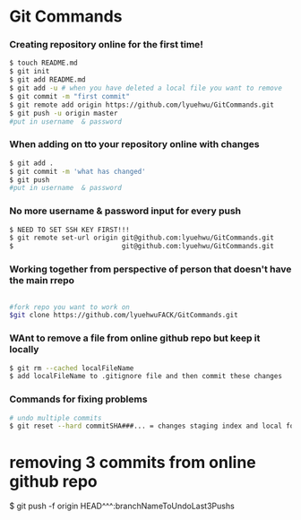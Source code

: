 # Git Commands

### Creating repository online for the <b>first time</b>!

``` sh
$ touch README.md
$ git init
$ git add README.md
$ git add -u # when you have deleted a local file you want to remove
$ git commit -m "first commit"
$ git remote add origin https://github.com/lyuehwu/GitCommands.git
$ git push -u origin master
#put in username  & password
```

### When adding on tto your repository online with changes
``` sh
$ git add .
$ git commit -m 'what has changed'
$ git push
#put in username  & password
```
### No more username & password input for every push

```sh
$ NEED TO SET SSH KEY FIRST!!!
$ git remote set-url origin git@github.com:lyuehwu/GitCommands.git
$                           git@github.com:lyuehwu/GitCommands.git

```

### Working together from perspective of person that doesn't have the main rrepo

```sh

#fork repo you want to work on
$git clone https://github.com/lyuehwuFACK/GitCommands.git
```

### WAnt to remove a file from online github repo but keep it locally

```sh
$ git rm --cached localFileName
$ add localFileName to .gitignore file and then commit these changes
```

### Commands for fixing problems

```sh
# undo multiple commits
$ git reset --hard commitSHA###... = changes staging index and local folder to match online repository commit

```
# removing 3 commits from online github repo
$ git push -f origin HEAD^^^:branchNameToUndoLast3Pushs
```

